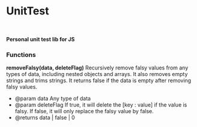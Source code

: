 # UnitTest
<br>

**Personal unit test lib for JS**
<br>

### Functions

**removeFalsy(data, deleteFlag)**
Recursively remove falsy values from any types of data, including nested objects and arrays. It also removes empty strings and trims strings. It returns false if the data is empty after removing falsy values.
* @param data Any type of data
* @param deleteFlag If true, it will delete the [key : value] if the value is falsy. If false, it will only replace the falsy value by false.
* @returns data | false | 0


